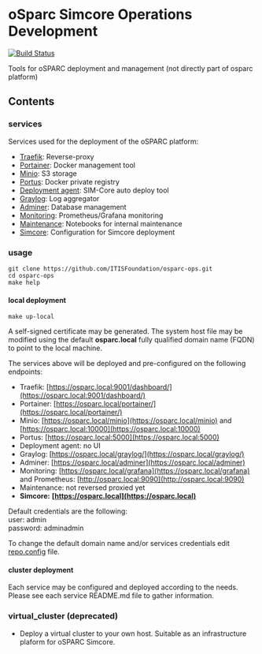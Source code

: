 # oSparc Simcore Operations Development

[![Build Status](https://travis-ci.com/ITISFoundation/osparc-ops.svg?branch=master)](https://travis-ci.com/ITISFoundation/osparc-ops)

Tools for oSPARC deployment and management (not directly part of osparc platform)

## Contents

### services

Services used for the deployment of the oSPARC platform:

- [Traefik](services/traefik/): Reverse-proxy
- [Portainer](services/portainer/): Docker management tool
- [Minio](services/minio/): S3 storage
- [Portus](services/portus/): Docker private registry
- [Deployment agent](services/deployment-agent/): SIM-Core auto deploy tool
- [Graylog](services/graylog): Log aggregator
- [Adminer](services/adminer): Database management
- [Monitoring](services/monitoring/): Prometheus/Grafana monitoring
- [Maintenance](services/maintenance/): Notebooks for internal maintenance
- [Simcore](services/simcore): Configuration for Simcore deployment

### usage

```console
git clone https://github.com/ITISFoundation/osparc-ops.git
cd osparc-ops
make help
```

#### local deployment
  ```console
  make up-local
  ```
A self-signed certificate may be generated. The system host file may be modified using the default **osparc.local** fully qualified domain name (FQDN) to point to the local machine.

The services above will be deployed and pre-configured on the following endpoints:
  - Traefik: [https://osparc.local:9001/dashboard/](https://osparc.local:9001/dashboard/)
  - Portainer: [https://osparc.local/portainer/](https://osparc.local/portainer/)
  - Minio: [https://osparc.local/minio](https://osparc.local/minio) and [https://osparc.local:10000](https://osparc.local:10000)
  - Portus: [https://osparc.local:5000](https://osparc.local:5000)
  - Deployment agent: no UI
  - Graylog: [https://osparc.local/graylog/](https://osparc.local/graylog/)
  - Adminer: [https://osparc.local/adminer](https://osparc.local/adminer)
  - Monitoring: [https://osparc.local/grafana](https://osparc.local/grafana) and Prometheus: [http://osparc.local:9090](http://osparc.local:9090)
  - Maintenance: not reversed proxied yet
  - **Simcore:** **[https://osparc.local](https://osparc.local)**

Default credentials are the following:  
  user: admin  
  password: adminadmin


To change the default domain name and/or services credentials edit [repo.config](repo.config) file.

#### cluster deployment

Each service may be configured and deployed according to the needs. Please see each service README.md file to gather information.

### virtual_cluster (deprecated)

- Deploy a virtual cluster to your own host.  Suitable as an infrastructure plaform for oSPARC Simcore.

